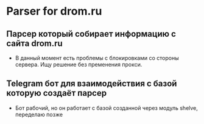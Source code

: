 # Parser for drom.ru
## Парсер который собирает информацию с сайта drom.ru
* В данный момент есть проблемы с блокировками со стороны сервера. Ищу решение без пременения прокси.
## Telegram бот для взаимодействия с базой которую создаёт парсер
* Бот рабочий, но он работает с базой созданной через модуль shelve, переделаю позже

